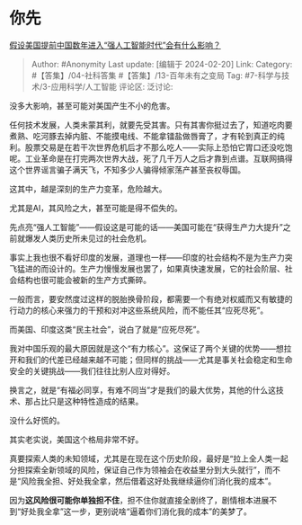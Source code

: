 # 你先
[假设美国提前中国数年进入“强人工智能时代”会有什么影响？](https://www.zhihu.com/question/642079297/answer/3401448568)

> Author: #Anonymity
> Last update: [编辑于 2024-02-20]
> Link:
> Category: #【答集】/04-社科答集 #【答集】/13-百年未有之变局
> Tag: #7-科学与技术/3-应用科学/人工智能
> 评论区:
> 泛讨论:

没多大影响，甚至可能对美国产生不小的危害。

任何技术发展，人类未蒙其利，就要先受其害。只有其害你挺过去了，知道吃肉要煮熟、吃河豚去掉内脏、不能摸电线、不能拿镭盐做唇膏了，才有轮到真正的纯利。股票交易是在若干次世界危机后才不那么吃人——实际上恐怕它胃口还没吃饱呢。工业革命是在打完两次世界大战，死了几千万人之后才靠到点谱。互联网搞得这个世界谣言骗子满天飞，不知多少人骗得倾家荡产甚至丧权辱国。

这其中，越是深刻的生产力变革，危险越大。

尤其是AI，其风险之大，甚至可能是得不偿失的。

先点亮“强人工智能”——假设这是可能的话——美国可能在“获得生产力大提升”之前就爆发人类历史所未见过的社会危机。

事实上我也很不看好印度的发展，道理也一样——印度的社会结构不是为生产力突飞猛进的而设计的。生产力慢慢发展也罢了，如果真快速发展，它的社会阶层、社会结构也很可能会被新的生产方式撕碎。

一般而言，要安然度过这样的脱胎换骨阶段，都需要一个有绝对权威而又有敏捷的行动力的核心来强力的干预和对冲这些系统风险，而不能任其“应死尽死”。

而美国、印度这类“民主社会”，说白了就是“应死尽死”。

我对中国乐观的最大原因就是这个“有力核心”。这保证了两个关键的优势——想拉开和我们的代差已经越来越不可能；但同样的挑战——尤其是事关社会稳定和生命安全的关键挑战——我们往往比别人应对得好。

换言之，就是“有福必同享，有难不同当”才是我们的最大优势，其他的什么这技术、那占比只是这种特性造成的结果。

没什么好慌的。

其实老实说，美国这个格局非常不好。

真要探索人类的未知领域，尤其是在现在这个历史阶段，最好是“拉上全人类一起分担探索全新领域的风险，保证自己作为领袖会在收益里分到大头就行”，而不是“风险我全担、好处我全拿，然后借着这好处我继续逼你们消化我的成本”。

因为**这风险很可能你单独担不住**，担不住你就直接全剧终了，剧情根本进展不到“好处我全拿”这一步，更别说啥“逼着你们消化我的成本”的美梦了。
